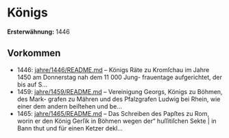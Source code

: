 # Königs

**Ersterwähnung:** 1446

## Vorkommen
- 1446: [jahre/1446/README.md](../jahre/1446/README.md) – Königs Räte zu Kromſchau
im Jahre 1450 am Donnerstag nah dem 11 000 Jung-
frauentage aufgerichtet, der bis auf S...
- 1459: [jahre/1459/README.md](../jahre/1459/README.md) – Vereinigung Georgs, Königs zu Böhmen, des Mark-
grafen zu Mähren und des Pfalzgrafen Ludwig bei Rhein,
wie einer dem andern beiſtehen und be...
- 1465: [jahre/1465/README.md](../jahre/1465/README.md) – Das Schreiben des Papſtes zu Rom, worin er den
König Gerſik in Böhmen wegen der“ huſſitiſchen Sekte |
in Bann thut und für einen Ketzer dekl...
